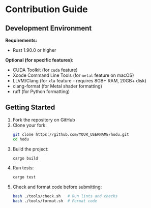 # Contribution Guide

## Development Environment

**Requirements:**
- Rust 1.90.0 or higher

**Optional (for specific features):**
- CUDA Toolkit (for `cuda` feature)
- Xcode Command Line Tools (for `metal` feature on macOS)
- LLVM/Clang (for `xla` feature - requires 8GB+ RAM, 20GB+ disk)
- clang-format (for Metal shader formatting)
- ruff (for Python formatting)

## Getting Started

1. Fork the repository on GitHub
2. Clone your fork:
   ```bash
   git clone https://github.com/YOUR_USERNAME/hodu.git
   cd hodu
   ```
3. Build the project:
   ```bash
   cargo build
   ```
4. Run tests:
   ```bash
   cargo test
   ```
5. Check and format code before submitting:
   ```bash
   bash ./tools/check.sh   # Run lints and checks
   bash ./tools/format.sh  # Format code
   ```
